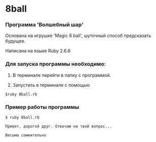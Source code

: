 # 8ball

### Программа 'Волшебный шар'

Основана на игрушке 'Magic 8 ball', шуточный способ предсказать будущее.

Написана на языке Ruby 2.6.6

### Для запуска программы необходимо:

1. В терминале перейти в папку с программой.

2. Запустить в терминале с помощью
```
$ruby 8ball.rb
```

### Пример работы программы

```console
$ ruby 8ball.rb

Привет, дорогой друг. Отвечаю на твой вопрос...

Весьма сомнительно
```


